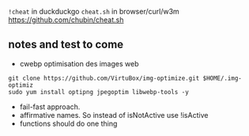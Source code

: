 
`!cheat` in duckduckgo
`cheat.sh` in browser/curl/w3m https://github.com/chubin/cheat.sh

## notes and test to come

- cwebp
optimisation des images web
```
git clone https://github.com/VirtuBox/img-optimize.git $HOME/.img-optimiz
sudo yum install optipng jpegoptim libwebp-tools -y
```

- fail-fast approach.
- affirmative names. So instead of isNotActive use !isActive
- functions should do one thing
